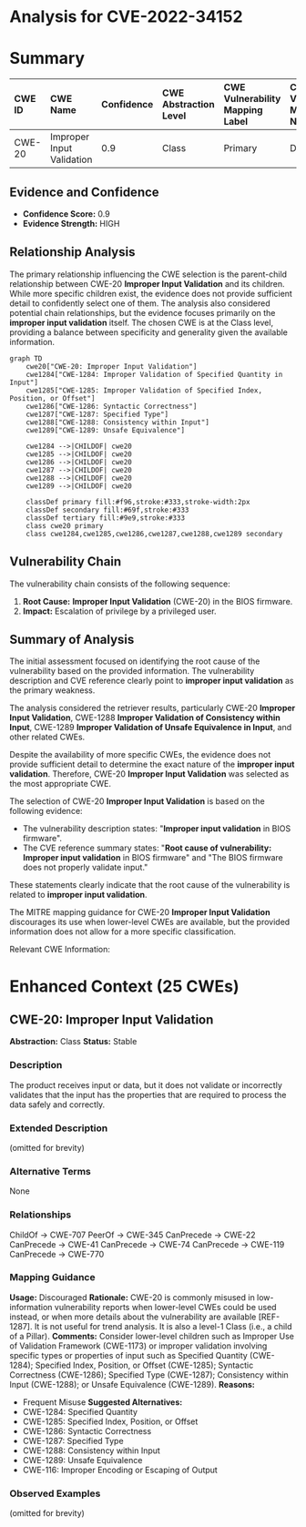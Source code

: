 # Analysis for CVE-2022-34152

# Summary
| CWE ID  | CWE Name                                                              | Confidence | CWE Abstraction Level | CWE Vulnerability Mapping Label | CWE-Vulnerability Mapping Notes |
| :-------- | :-------------------------------------------------------------------- | :--------- | :---------------------- | :------------------------------ | :-------------------------------- |
| CWE-20   | Improper Input Validation                                             | 0.9        | Class                   | Primary                         | Discouraged                       |

## Evidence and Confidence

*   **Confidence Score:** 0.9
*   **Evidence Strength:** HIGH

## Relationship Analysis
The primary relationship influencing the CWE selection is the parent-child relationship between CWE-20 **Improper Input Validation** and its children. While more specific children exist, the evidence does not provide sufficient detail to confidently select one of them. The analysis also considered potential chain relationships, but the evidence focuses primarily on the **improper input validation** itself. The chosen CWE is at the Class level, providing a balance between specificity and generality given the available information.

```mermaid
graph TD
    cwe20["CWE-20: Improper Input Validation"]
    cwe1284["CWE-1284: Improper Validation of Specified Quantity in Input"]
    cwe1285["CWE-1285: Improper Validation of Specified Index, Position, or Offset"]
    cwe1286["CWE-1286: Syntactic Correctness"]
    cwe1287["CWE-1287: Specified Type"]
    cwe1288["CWE-1288: Consistency within Input"]
    cwe1289["CWE-1289: Unsafe Equivalence"]

    cwe1284 -->|CHILDOF| cwe20
    cwe1285 -->|CHILDOF| cwe20
    cwe1286 -->|CHILDOF| cwe20
    cwe1287 -->|CHILDOF| cwe20
    cwe1288 -->|CHILDOF| cwe20
    cwe1289 -->|CHILDOF| cwe20
    
    classDef primary fill:#f96,stroke:#333,stroke-width:2px
    classDef secondary fill:#69f,stroke:#333
    classDef tertiary fill:#9e9,stroke:#333
    class cwe20 primary
    class cwe1284,cwe1285,cwe1286,cwe1287,cwe1288,cwe1289 secondary
```

## Vulnerability Chain
The vulnerability chain consists of the following sequence:
1.  **Root Cause:** **Improper Input Validation** (CWE-20) in the BIOS firmware.
2.  **Impact:** Escalation of privilege by a privileged user.

## Summary of Analysis
The initial assessment focused on identifying the root cause of the vulnerability based on the provided information. The vulnerability description and CVE reference clearly point to **improper input validation** as the primary weakness.

The analysis considered the retriever results, particularly CWE-20 **Improper Input Validation**, CWE-1288 **Improper Validation of Consistency within Input**, CWE-1289 **Improper Validation of Unsafe Equivalence in Input**, and other related CWEs.

Despite the availability of more specific CWEs, the evidence does not provide sufficient detail to determine the exact nature of the **improper input validation**. Therefore, CWE-20 **Improper Input Validation** was selected as the most appropriate CWE.

The selection of CWE-20 **Improper Input Validation** is based on the following evidence:

*   The vulnerability description states: "**Improper input validation** in BIOS firmware".
*   The CVE reference summary states: "**Root cause of vulnerability:** **Improper input validation** in BIOS firmware" and "The BIOS firmware does not properly validate input."

These statements clearly indicate that the root cause of the vulnerability is related to **improper input validation**.

The MITRE mapping guidance for CWE-20 **Improper Input Validation** discourages its use when lower-level CWEs are available, but the provided information does not allow for a more specific classification.

Relevant CWE Information:

# Enhanced Context (25 CWEs)

## CWE-20: Improper Input Validation
**Abstraction:** Class
**Status:** Stable

### Description
The product receives input or data, but it does
        not validate or incorrectly validates that the input has the
        properties that are required to process the data safely and
        correctly.

### Extended Description
(omitted for brevity)

### Alternative Terms
None

### Relationships
ChildOf -> CWE-707
PeerOf -> CWE-345
CanPrecede -> CWE-22
CanPrecede -> CWE-41
CanPrecede -> CWE-74
CanPrecede -> CWE-119
CanPrecede -> CWE-770

### Mapping Guidance
**Usage:** Discouraged
**Rationale:** CWE-20 is commonly misused in low-information vulnerability reports when lower-level CWEs could be used instead, or when more details about the vulnerability are available [REF-1287]. It is not useful for trend analysis. It is also a level-1 Class (i.e., a child of a Pillar).
**Comments:** Consider lower-level children such as Improper Use of Validation Framework (CWE-1173) or improper validation involving specific types or properties of input such as Specified Quantity (CWE-1284); Specified Index, Position, or Offset (CWE-1285); Syntactic Correctness (CWE-1286); Specified Type (CWE-1287); Consistency within Input (CWE-1288); or Unsafe Equivalence (CWE-1289).
**Reasons:**
- Frequent Misuse
**Suggested Alternatives:**
- CWE-1284: Specified Quantity
- CWE-1285: Specified Index, Position, or Offset
- CWE-1286: Syntactic Correctness
- CWE-1287: Specified Type
- CWE-1288: Consistency within Input
- CWE-1289: Unsafe Equivalence
- CWE-116: Improper Encoding or Escaping of Output

### Observed Examples
(omitted for brevity)